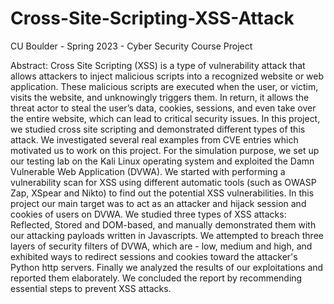 # Cross-Site-Scripting-XSS-Attack

CU Boulder - Spring 2023 - Cyber Security Course Project

Abstract: Cross Site Scripting (XSS) is a type of vulnerability attack that allows attackers to inject malicious scripts into a recognized website or web application. These malicious scripts are executed when the user, or victim, visits the website, and unknowingly triggers them. In return, it allows the threat actor to steal the user’s data, cookies, sessions, and even take over the entire website, which can lead to critical security issues. In this project, we studied cross site scripting and demonstrated different types of this attack. We investigated several real examples from CVE entries which motivated us to work on this project. For the simulation purpose, we set up our testing lab on the Kali Linux operating system and exploited the Damn Vulnerable Web Application (DVWA). We started with performing a vulnerability scan for XSS using different automatic tools (such as OWASP Zap, XSpear and Nikto) to find out the potential XSS vulnerabilities. In this project our main target was to act as an attacker and hijack session and cookies of users on DVWA. We studied three types of XSS attacks: Reflected, Stored and DOM-based, and manually demonstrated them with our attacking payloads written in Javascripts. We attempted to breach three layers of security filters of DVWA, which are - low, medium and high, and exhibited ways to redirect sessions and cookies toward the attacker's Python http servers. Finally we analyzed the results of our exploitations and reported them elaborately. We concluded the report by recommending essential steps to prevent XSS attacks.
